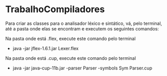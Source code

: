 # TrabalhoCompiladores

Para criar as classes para o analisador léxico e sintático, vá, pelo terminal, até a pasta onde elas se encontram e executem os seguintes comandos:

Na pasta onde está .flex, execute este comando pelo terminal
  - java -jar jflex-1.6.1.jar Lexer.flex

Na pasta onde está .cup, execute este comando pelo terminal
  - java -jar java-cup-11b.jar -parser Parser -symbols Sym Parser.cup

